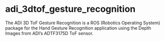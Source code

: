 # adi_3dtof_gesture_recognition
The ADI 3D ToF Gesture Recognition is a ROS (Robotics Operating System) package for the Hand Gesture Recognition application using the Depth Images from ADI’s ADTF3175D ToF sensor.
